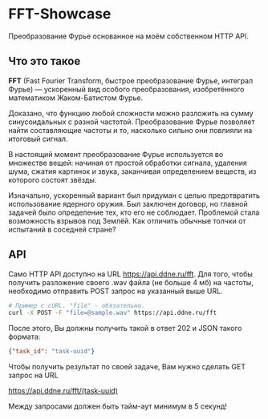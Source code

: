 # FFT-Showcase

Преобразование Фурье основанное на моём собственном HTTP API.

## Что это такое

**FFT** (Fast Fourier Transform, быстрое преобразование Фурье, интеграл Фурье) — ускоренный вид особого преобразования, изобретённого математиком Жаком-Батистом Фурье.

Доказано, что функцию любой сложности можно разложить на сумму синусоидальных с разной частотой. Преобразование Фурье позволяет найти составляющие частоты и то, насколько сильно они повлияли на итоговый сигнал.

В настоящий момент преобразование Фурье используется во множестве вещей: начиная от простой обработки сигнала, удаления шума, сжатия картинок и звука, заканчивая определением веществ, из которого состоят звёзды.

Изначально, ускоренный вариант был придуман с целью предотвратить использование ядерного оружия. Был заключен договор, но главной задачей было определение тех, кто его не соблюдает.
Проблемой стала возможность взрывов под Землёй. Как отличить обычные толчки от испытаний в соседней стране?

## API

Само HTTP API доступно на URL https://api.ddne.ru/fft. Для того, чтобы получить разложение своего .wav файла (не больше 4 мб) на частоты, необходимо отправить POST запрос на указанный выше URL.

```bash
# Пример c cURL. "file" - обязательно.
curl -X POST -F "file=@sample.wav" https://api.ddne.ru/fft
```

После этого, Вы должны получить такой в ответ 202 и JSON такого формата:

```json
{"task_id": "task-uuid"}
```

Чтобы получить результат по своей задаче, Вам нужно сделать GET запрос на URL

https://api.ddne.ru/fft/(task-uuid)

Между запросами должен быть тайм-аут минимум в 5 секунд!
